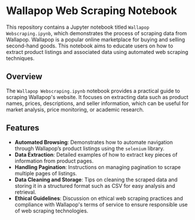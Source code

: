 # Wallapop Web Scraping Notebook

This repository contains a Jupyter notebook titled `Wallapop Webscraping.ipynb`, which demonstrates the process of scraping data from Wallapop. Wallapop is a popular online marketplace for buying and selling second-hand goods. This notebook aims to educate users on how to extract product listings and associated data using automated web scraping techniques.

## Overview

The `Wallapop Webscraping.ipynb` notebook provides a practical guide to scraping Wallapop's website. It focuses on extracting data such as product names, prices, descriptions, and seller information, which can be useful for market analysis, price monitoring, or academic research.

## Features

- **Automated Browsing**: Demonstrates how to automate navigation through Wallapop’s product listings using the `selenium` library.
- **Data Extraction**: Detailed examples of how to extract key pieces of information from product pages.
- **Handling Pagination**: Instructions on managing pagination to scrape multiple pages of listings.
- **Data Cleaning and Storage**: Tips on cleaning the scraped data and storing it in a structured format such as CSV for easy analysis and retrieval.
- **Ethical Guidelines**: Discussion on ethical web scraping practices and compliance with Wallapop's terms of service to ensure responsible use of web scraping technologies.
